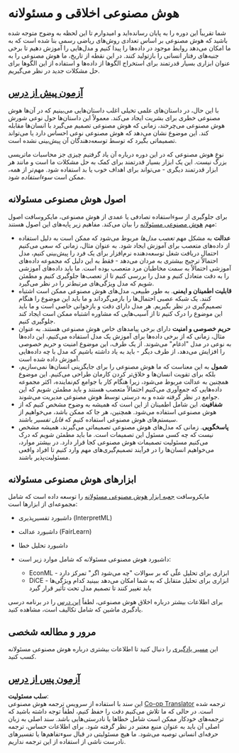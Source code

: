 <!--
CO_OP_TRANSLATOR_METADATA:
{
  "original_hash": "437c988596e751072e41a5aad3fcc5d9",
  "translation_date": "2025-08-24T10:10:24+00:00",
  "source_file": "lessons/7-Ethics/README.md",
  "language_code": "fa"
}
-->
# هوش مصنوعی اخلاقی و مسئولانه

شما تقریباً این دوره را به پایان رسانده‌اید و امیدوارم تا این لحظه به وضوح متوجه شده باشید که هوش مصنوعی بر اساس تعدادی روش‌های ریاضی رسمی بنا شده است که به ما امکان می‌دهد روابط موجود در داده‌ها را پیدا کنیم و مدل‌هایی را آموزش دهیم تا برخی جنبه‌های رفتار انسانی را بازتولید کنند. در این نقطه از تاریخ، ما هوش مصنوعی را به عنوان ابزاری بسیار قدرتمند برای استخراج الگوها از داده‌ها و استفاده از این الگوها برای حل مشکلات جدید در نظر می‌گیریم.

## [آزمون پیش از درس](https://white-water-09ec41f0f.azurestaticapps.net/quiz/5/)

با این حال، در داستان‌های علمی تخیلی اغلب داستان‌هایی می‌بینیم که در آن‌ها هوش مصنوعی خطری برای بشریت ایجاد می‌کند. معمولاً این داستان‌ها حول نوعی شورش هوش مصنوعی می‌چرخند، زمانی که هوش مصنوعی تصمیم می‌گیرد با انسان‌ها مقابله کند. این موضوع نشان می‌دهد که هوش مصنوعی نوعی احساس دارد یا می‌تواند تصمیماتی بگیرد که توسط توسعه‌دهندگان آن پیش‌بینی نشده است.

نوع هوش مصنوعی که در این دوره درباره آن یاد گرفتیم چیزی جز محاسبات ماتریسی بزرگ نیست. این یک ابزار بسیار قدرتمند برای کمک به حل مشکلات ما است و مانند هر ابزار قدرتمند دیگری - می‌تواند برای اهداف خوب یا بد استفاده شود. مهم‌تر از همه، ممکن است *سوءاستفاده* شود.

## اصول هوش مصنوعی مسئولانه

برای جلوگیری از سوءاستفاده تصادفی یا عمدی از هوش مصنوعی، مایکروسافت اصول مهم [هوش مصنوعی مسئولانه](https://www.microsoft.com/ai/responsible-ai?WT.mc_id=academic-77998-cacaste) را بیان می‌کند. مفاهیم زیر پایه‌های این اصول هستند:

* **عدالت** به مشکل مهم *تعصب مدل‌ها* مربوط می‌شود که ممکن است به دلیل استفاده از داده‌های متعصب برای آموزش ایجاد شود. به عنوان مثال، زمانی که سعی می‌کنیم احتمال دریافت شغل توسعه‌دهنده نرم‌افزار برای یک فرد را پیش‌بینی کنیم، مدل احتمالاً ترجیح بیشتری به مردان می‌دهد - فقط به این دلیل که مجموعه داده‌های آموزشی احتمالاً به سمت مخاطبان مرد متعصب بوده است. ما باید داده‌های آموزشی را به دقت متعادل کنیم و مدل را بررسی کنیم تا از تعصب‌ها جلوگیری کنیم و مطمئن شویم که مدل ویژگی‌های مرتبط‌تر را در نظر می‌گیرد.
* **قابلیت اطمینان و ایمنی**. به طور طبیعی، مدل‌های هوش مصنوعی ممکن است اشتباه کنند. یک شبکه عصبی احتمال‌ها را بازمی‌گرداند و ما باید این موضوع را هنگام تصمیم‌گیری در نظر بگیریم. هر مدل دارای دقت و بازخوانی خاصی است و ما باید این موضوع را درک کنیم تا از آسیب‌هایی که مشاوره اشتباه ممکن است ایجاد کند جلوگیری کنیم.
* **حریم خصوصی و امنیت** دارای برخی پیامدهای خاص هوش مصنوعی هستند. به عنوان مثال، زمانی که از برخی داده‌ها برای آموزش یک مدل استفاده می‌کنیم، این داده‌ها به نوعی در مدل "ادغام" می‌شوند. از یک طرف، این موضوع امنیت و حریم خصوصی را افزایش می‌دهد، از طرف دیگر - باید به یاد داشته باشیم که مدل با چه داده‌هایی آموزش داده شده است.
* **شمول** به این معناست که ما هوش مصنوعی را برای جایگزینی انسان‌ها نمی‌سازیم، بلکه برای تقویت انسان‌ها و خلاق‌تر کردن کارمان طراحی می‌کنیم. این موضوع همچنین به عدالت مربوط می‌شود، زیرا هنگام کار با جوامع کم‌نماینده، اکثر مجموعه داده‌هایی که جمع‌آوری می‌کنیم احتمالاً متعصب هستند و باید مطمئن شویم که این جوامع در نظر گرفته شده و به درستی توسط هوش مصنوعی مدیریت می‌شوند.
* **شفافیت**. این شامل اطمینان از این است که همیشه به وضوح مشخص کنیم که از هوش مصنوعی استفاده می‌شود. همچنین، هر جا که ممکن باشد، می‌خواهیم از سیستم‌های هوش مصنوعی استفاده کنیم که *قابل تفسیر* باشند.
* **پاسخگویی**. زمانی که مدل‌های هوش مصنوعی تصمیماتی می‌گیرند، همیشه مشخص نیست که چه کسی مسئول این تصمیمات است. ما باید مطمئن شویم که درک می‌کنیم مسئولیت تصمیمات هوش مصنوعی کجا قرار دارد. در بیشتر موارد، می‌خواهیم انسان‌ها را در فرآیند تصمیم‌گیری‌های مهم وارد کنیم تا افراد واقعی مسئولیت‌پذیر باشند.

## ابزارهای هوش مصنوعی مسئولانه

مایکروسافت [جعبه ابزار هوش مصنوعی مسئولانه](https://github.com/microsoft/responsible-ai-toolbox) را توسعه داده است که شامل مجموعه‌ای از ابزارها است:

* داشبورد تفسیرپذیری (InterpretML)
* داشبورد عدالت (FairLearn)
* داشبورد تحلیل خطا
* داشبورد هوش مصنوعی مسئولانه که شامل موارد زیر است:

   - EconML - ابزاری برای تحلیل علّی که بر سوالات "چه می‌شود اگر" تمرکز دارد
   - DiCE - ابزاری برای تحلیل متقابل که به شما امکان می‌دهد ببینید کدام ویژگی‌ها باید تغییر کنند تا تصمیم مدل تحت تأثیر قرار گیرد

برای اطلاعات بیشتر درباره اخلاق هوش مصنوعی، لطفاً [این درس](https://github.com/microsoft/ML-For-Beginners/tree/main/1-Introduction/3-fairness?WT.mc_id=academic-77998-cacaste) را در برنامه درسی یادگیری ماشین که شامل تکالیف است، مشاهده کنید.

## مرور و مطالعه شخصی

این [مسیر یادگیری](https://docs.microsoft.com/learn/modules/responsible-ai-principles/?WT.mc_id=academic-77998-cacaste) را دنبال کنید تا اطلاعات بیشتری درباره هوش مصنوعی مسئولانه کسب کنید.

## [آزمون پس از درس](https://white-water-09ec41f0f.azurestaticapps.net/quiz/6/)

**سلب مسئولیت**:  
این سند با استفاده از سرویس ترجمه هوش مصنوعی [Co-op Translator](https://github.com/Azure/co-op-translator) ترجمه شده است. در حالی که ما تلاش می‌کنیم دقت را حفظ کنیم، لطفاً توجه داشته باشید که ترجمه‌های خودکار ممکن است شامل خطاها یا نادرستی‌هایی باشد. سند اصلی به زبان اصلی آن باید به عنوان منبع معتبر در نظر گرفته شود. برای اطلاعات حساس، ترجمه حرفه‌ای انسانی توصیه می‌شود. ما هیچ مسئولیتی در قبال سوءتفاهم‌ها یا تفسیرهای نادرست ناشی از استفاده از این ترجمه نداریم.